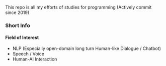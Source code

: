 This repo is all my efforts of studies for programming
(Actively commit since 2019)

### Short Info  
#### Field of Interest  
- NLP (Especially open-domain long turn Human-like Dialogue / Chatbot)  
- Speech / Voice
- Human-AI Interaction  

